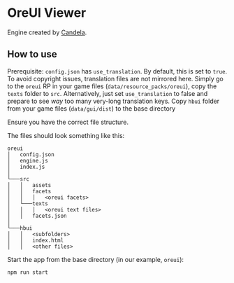 # OreUI Viewer
Engine created by [Candela](https://github.com/Luminoso-256/oreUIShim).

## How to use

Prerequisite: `config.json` has `use_translation`. By default, this is set to `true`. To avoid copyright issues, translation files are not mirrored here. Simply go to the `oreui` RP in your game files (`data/resource_packs/oreui`), copy the `texts` folder to `src`. Alternatively, just set `use_translation` to false and prepare to see *way* too many very-long translation keys.
Copy `hbui` folder from your game files (`data/gui/dist`) to the base directory

Ensure you have the correct file structure.

The files should look something like this:

```
oreui
│   config.json
│   engine.js
│   index.js
│
└───src
│   │   assets
│   │   facets
│   │   │   <oreui facets>
│   └───texts
│   │   │   <oreui text files>
│   │   facets.json
│
└───hbui
│   │   <subfolders>
│   │   index.html
│   │   <other files>
```

Start the app from the base directory (in our example, `oreui`):

```bash
npm run start
```
